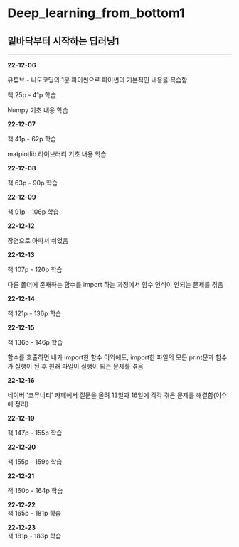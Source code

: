 # Deep_learning_from_bottom1
## 밑바닥부터 시작하는 딥러닝1  
---
**22-12-06**  

유튜브 - 나도코딩의 1분 파이썬으로 파이썬의 기본적인 내용을 복습함  

책 25p - 41p 학습  

Numpy 기초 내용 학습  

**22-12-07**  

책 41p - 62p 학습  

matplotlib 라이브러리 기초 내용 학습  

**22-12-08**  

책 63p - 90p 학습  

**22-12-09**  

책 91p - 106p 학습  

**22-12-12**  

장염으로 아파서 쉬었음  

**22-12-13**  

책 107p - 120p 학습  

다른 폴더에 존재하는 함수를 import 하는 과정에서 함수 인식이 안되는 문제를 겪음  
 
**22-12-14**  

책 121p - 136p 학습  

**22-12-15**  

책 136p - 146p 학습  

함수를 호출하면 내가 import한 함수 이외에도, import한 파일의 모든 print문과 함수가 실행이 된 후 원래 파일이 실행이 되는 문제를 겪음  

**22-12-16**  

네이버 '코뮤니티' 카페에서 질문을 올려 13일과 16일에 각각 겪은 문제를 해결함(이슈에 정리)  

**22-12-19**  

책 147p - 155p 학습  

**22-12-20**  

책 155p - 159p 학습  

**22-12-21**  

책 160p - 164p 학습  

**22-12-22**  
책 165p - 181p 학습  

**22-12-23**  
책 181p - 183p 학습  